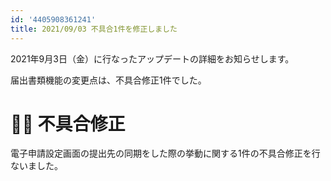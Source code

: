 ```yaml
---
id: '4405908361241'
title: 2021/09/03 不具合1件を修正しました
---
```

2021年9月3日（金）に行なったアップデートの詳細をお知らせします。

届出書類機能の変更点は、不具合修正1件でした。

# 👨‍⚕️ 不具合修正

電子申請設定画面の提出先の同期をした際の挙動に関する1件の不具合修正を行ないました。
